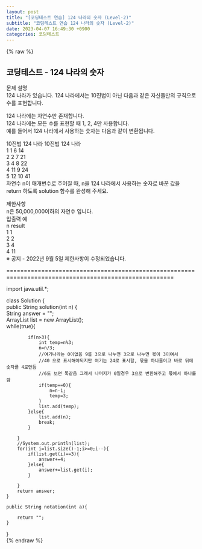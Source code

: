 ```yaml
---  
layout: post  
title: "[코딩테스트 연습] 124 나라의 숫자 (Level-2)"  
subtitle: "코딩테스트 연습 124 나라의 숫자 (Level-2)"  
date: 2023-04-07 16:49:30 +0900  
categories: 코딩테스트  
---  
```

{% raw %}  
## 코딩테스트 - 124 나라의 숫자  
문제 설명  
124 나라가 있습니다. 124 나라에서는 10진법이 아닌 다음과 같은 자신들만의 규칙으로 수를 표현합니다.  
  
124 나라에는 자연수만 존재합니다.  
124 나라에는 모든 수를 표현할 때 1, 2, 4만 사용합니다.  
예를 들어서 124 나라에서 사용하는 숫자는 다음과 같이 변환됩니다.  
  
10진법	124 나라	10진법	124 나라  
1	1	6	14  
2	2	7	21  
3	4	8	22  
4	11	9	24  
5	12	10	41  
자연수 n이 매개변수로 주어질 때, n을 124 나라에서 사용하는 숫자로 바꾼 값을 return 하도록 solution 함수를 완성해 주세요.  
  
제한사항  
n은 50,000,000이하의 자연수 입니다.  
입출력 예  
n	result  
1	1  
2	2  
3	4  
4	11  
※ 공지 - 2022년 9월 5일 제한사항이 수정되었습니다.  
  
======================================================================================================  
  
import java.util.*;  
  
class Solution {  
    public String solution(int n) {  
        String answer = "";  
        ArrayList<Integer> list = new ArrayList<Integer>();  
        while(true){  
  
            if(n>3){  
                int temp=n%3;  
                n=n/3;  
				//여기나라는 0이없음 9를 3으로 나누면 3으로 나누면 몫이 3이여서  
				//40 으로 표시해야되지만 여기는 24로 표시함, 몫을 하나줄이고 바로 뒤에 숫자를 4로만듬  
				//6도 보면 똑같음 그래서 나머지가 0일경우 3으로 변환해주고 몫에서 하나를깜  
                if(temp==0){  
                    n=n-1;  
                    temp=3;  
                }  
                list.add(temp);  
            }else{  
                list.add(n);  
                break;  
            }  
  
        }  
        //System.out.println(list);  
        for(int i=list.size()-1;i>=0;i--){  
            if(list.get(i)==3){  
                answer+=4;  
            }else{  
                answer+=list.get(i);  
            }  
  
        }  
        return answer;  
    }  
  
    public String notation(int a){  
  
        return "";  
    }  
}  
{% endraw %}